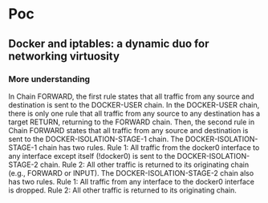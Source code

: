 # Poc 
## Docker and iptables: a dynamic duo for networking virtuosity

### More understanding 

<p> 
In Chain FORWARD, the first rule states that all traffic from any source and destination is sent to the DOCKER-USER chain.
In the DOCKER-USER chain, there is only one rule that all traffic from any source to any destination has a target RETURN, returning to the FORWARD chain.
Then, the second rule in Chain FORWARD states that all traffic from any source and destination is sent to the DOCKER-ISOLATION-STAGE-1 chain.
The DOCKER-ISOLATION-STAGE-1 chain has two rules.
Rule 1: All traffic from the docker0 interface to any interface except itself (!docker0) is sent to the DOCKER-ISOLATION-STAGE-2 chain.
Rule 2: All other traffic is returned to its originating chain (e.g., FORWARD or INPUT).
The DOCKER-ISOLATION-STAGE-2 chain also has two rules.
Rule 1: All traffic from any interface to the docker0 interface is dropped.
Rule 2: All other traffic is returned to its originating chain.
</p>
